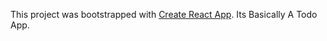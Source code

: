 This project was bootstrapped with [Create React App](https://github.com/facebook/create-react-app).
Its Basically A Todo App.